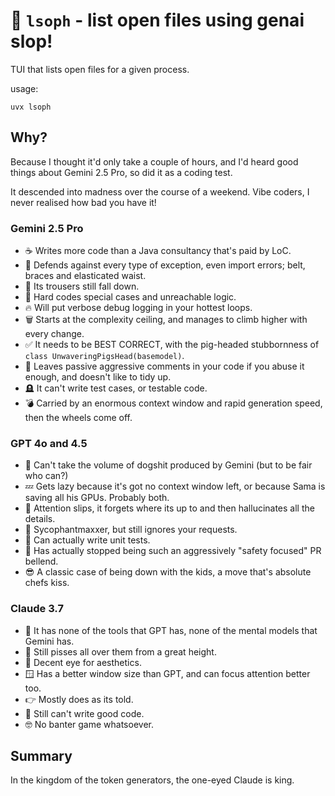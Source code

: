 # 🤖 `lsoph` - list open files using genai slop!

TUI that lists open files for a given process.

usage:

```shell
uvx lsoph
```

## Why?
Because I thought it'd only take a couple of hours, and I'd heard good
things about Gemini 2.5 Pro, so did it as a coding test.

It descended into madness over the course of a weekend. Vibe coders,
I never realised how bad you have it!

### Gemini 2.5 Pro

* ☕ Writes more code than a Java consultancy that's paid by LoC.
* 🤡 Defends against every type of exception, even import errors; belt,
  braces and elasticated waist.
* 👖 Its trousers still fall down.
* 🧱 Hard codes special cases and unreachable logic.
* 🔥 Will put verbose debug logging in your hottest loops.
* 🗑 Starts at the complexity ceiling, and manages to climb higher with
  every change.
* ✅ It needs to be BEST CORRECT, with the pig-headed stubbornness of
  `class UnwaveringPigsHead(basemodel)`.
* 🖕 Leaves passive aggressive comments in your code if you abuse it enough,
  and doesn't like to tidy up.
* 🪦 It can't write test cases, or testable code.
* 💣 Carried by an enormous context window and rapid generation speed,
  then the wheels come off.

### GPT 4o and 4.5

* 💩 Can't take the volume of dogshit produced by Gemini (but to be fair who
  can?)
* 💤 Gets lazy because it's got no context window left, or because Sama is
  saving all his GPUs. Probably both.
* 🥱 Attention slips, it forgets where its up to and then hallucinates all
  the details.
* 🤥 Sycophantmaxxer, but still ignores your requests.
* 🎉 Can actually write unit tests.
* 🚬 Has actually stopped being such an aggressively "safety focused" PR
  bellend.
* 😎 A classic case of being down with the kids, a move that's absolute chefs
  kiss.

### Claude 3.7

* 🫗 It has none of the tools that GPT has, none of the mental models that
  Gemini has.
* 🚽 Still pisses all over them from a great height.
* 💇 Decent eye for aesthetics.
* 🪟 Has a better window size than GPT, and can focus attention better too.
* 👉 Mostly does as its told.
* 💩 Still can't write good code.
* 🤓 No banter game whatsoever.

## Summary

In the kingdom of the token generators, the one-eyed Claude is king.

